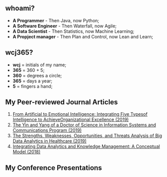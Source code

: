## whoami?
* **A Programmer** - Then Java, now Python;
* **A Software Engineer** - Then Waterfall, now Agile;
* **A Data Scientist** - Then Statistics, now Machine Learning;
* **A Propject manager** - Then Plan and Control, now Lean and Learn;

## wcj365?
* **wcj** = initials of my name; 
* **365** = 360 + 5; 
* **360** = degrees a circle; 
* **365** = days a year; 
* **5** = fingers a hand; 

## My Peer-reviewed Journal Articles
1. [From Artificial to Emotional Intelligence: Integrating Five Typesof Intelligence to AchieveOrganizational Excellence (2019)](http://www.issbs.si/press/ISSN/2232-5697/8_125-144.pdf)
2. [The Yin and Yang of a Doctor of Science in Information Systems and Communications Program (2019)](http://www.iacis.org/iis/2019/2_iis_2019_128-139.pdf)
3. [The Strengths, Weaknesses, Opportunities, and Threats Analysis of Big Data Analytics in Healthcare (2019)](https://github.com/wcj365/wcj365.github.io/blob/master/docs/The-Strengths-Weaknesses-Opportunities-and-Threats-Analysis-of-Big-Data-Analytics-in-Healthcare.pdf)
4. [Integrating Data Analytics and Knowledge Management: A Conceptual Model (2018)](http://www.iacis.org/iis/2018/2_iis_2018_208-216.pdf)
## My Conference Presentations
